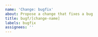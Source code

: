 ```yaml
---
name: 'Change: bugfix'
about: Propose a change that fixes a bug
title: bugf/[change-name]
labels: bugfix
assignees: ''
---
```



<!-- End of issue -->
